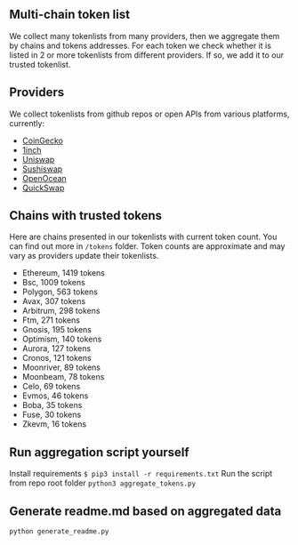 
## Multi-chain token list 
We collect many tokenlists from many providers, then we aggregate them by chains and tokens addresses. 
For each token we check whether it is listed in 2 or more tokenlists from different providers. If so, 
we add it to our trusted tokenlist.

## Providers
We collect tokenlists from github repos or open APIs from various platforms, currently:
- [CoinGecko](https://www.coingecko.com/)
- [1inch](https://app.1inch.io/)
- [Uniswap](https://uniswap.org/)
- [Sushiswap](https://www.sushi.com/)
- [OpenOcean](https://openocean.finance/)
- [QuickSwap](https://quickswap.exchange/#/swap)

## Chains with trusted tokens
Here are chains presented in our tokenlists with current token count. You can find out more in `/tokens` folder.
Token counts are approximate and may vary as providers update their tokenlists.
- Ethereum, 1419 tokens
- Bsc, 1009 tokens
- Polygon, 563 tokens
- Avax, 307 tokens
- Arbitrum, 298 tokens
- Ftm, 271 tokens
- Gnosis, 195 tokens
- Optimism, 140 tokens
- Aurora, 127 tokens
- Cronos, 121 tokens
- Moonriver, 89 tokens
- Moonbeam, 78 tokens
- Celo, 69 tokens
- Evmos, 46 tokens
- Boba, 35 tokens
- Fuse, 30 tokens
- Zkevm, 16 tokens

## Run aggregation script yourself
Install requirements
```$ pip3 install -r requirements.txt```
Run the script from repo root folder
```python3 aggregate_tokens.py```
## Generate readme.md based on aggregated data
```bash
python generate_readme.py
```
